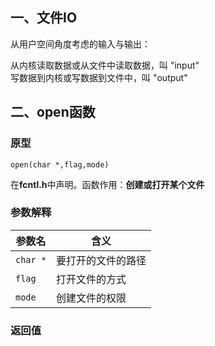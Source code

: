 ## 一、文件IO

从用户空间角度考虑的输入与输出：

  从内核读取数据或从文件中读取数据，叫 "input" <br/>
  写数据到内核或写数据到文件中，叫 "output"
 
## 二、open函数

### 原型
```
open(char *,flag,mode)
```
在**fcntl.h**中声明。函数作用：**创建或打开某个文件**

### 参数解释

|参数名|含义|
| --- | --- |
|`char *`| 要打开的文件的路径 |
|`flag`| 打开文件的方式 |
|`mode`| 创建文件的权限 |
 

### 返回值
